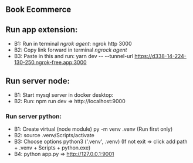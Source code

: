 ## Book Ecommerce

## Run app extension:

- B1: Run in terminal _ngrok agent_: ngrok http 3000
- B2: Copy link forward in terminal _ngrock agent_
- B3: Paste in this and run: yarn dev -- --tunnel-url https://d338-14-224-130-250.ngrok-free.app:3000

## Run server node:

- B1: Start mysql server in docker desktop:
- B2: Run: npm run dev => http://localhost:9000

### Run server python:

- B1: Create virtual (node module) py -m venv .venv (Run first only)
- B2: source .venv/Scripts/activate
- B3: Choose options python3 ('.venv', .venv) (If not exit => click add path + .venv + Scripts + python.exe)
- B4: python app.py => http://127.0.0.1:9001
